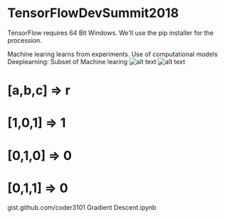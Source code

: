 # TensorFlowDevSummit2018
TensorFlow requires 64 Bit Windows. We'll use the pip installer for the procession.

Machine learing learns from experiments. Use of computational models
Deeplearning: Subset of Machine learing
![alt text](https://i.imgur.com/mZdJLdg.png)
![alt text](https://cdn-images-1.medium.com/max/899/1*9Eu_-DDMZ_bP_t94_MMEYA.png)
# [a,b,c] => r

# [1,0,1] => 1
# [0,1,0] => 0
# [0,1,1] => 0

gist.github.com/coder3101
Gradient Descent.ipynb
